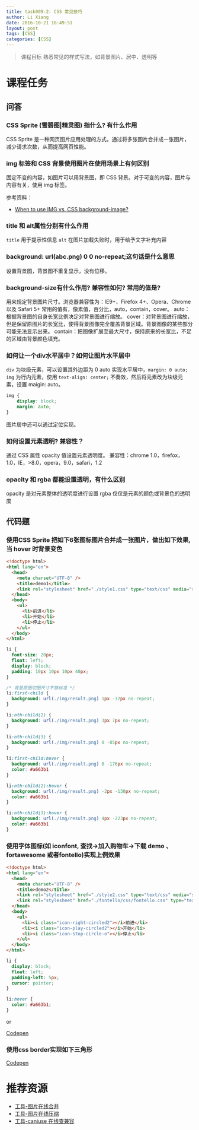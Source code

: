 ```yaml
---
title: task009-2: CSS 常见技巧
author: Li Xiang
date: 2016-10-21 16:49:51
layout: post
tags: [CSS]
categories: [CSS]
---
```


> 课程目标
> 熟悉常见的样式写法，如背景图片、居中、透明等

# 课程任务 #

## 问答 ##

### CSS Sprite (雪碧图|精灵图) 指什么? 有什么作用 ###

CSS Sprite 是一种网页图片应用处理的方式。通过将多张图片合并成一张图片，减少请求次数，从而提高网页性能。

### img 标签和 CSS 背景使用图片在使用场景上有何区别 ###

固定不变的内容，如图片可以用背景图，即 CSS 背景。对于可变的内容，图片与内容有关，使用 img 标签。

参考资料：
- [When to use IMG vs. CSS background-image?](http://stackoverflow.com/questions/492809/when-to-use-img-vs-css-background-image)

### title 和 alt属性分别有什么作用 ###

`title` 用于提示性信息
`alt` 在图片加载失败时，用于给予文字补充内容

### background: url(abc.png) 0 0 no-repeat;这句话是什么意思 ###

设置背景图，背景图不重复显示，没有位移。

### background-size有什么作用? 兼容性如何? 常用的值是? ###

用来规定背景图片尺寸。浏览器兼容性为：IE9+、Firefox 4+、Opera、Chrome 以及 Safari 5+
常用的值有，像素值，百分比，auto，contain，cover。
auto：根据背景图的自身长宽比例决定对背景图进行缩放。
cover：对背景图进行缩放，但是保留原图片的长宽比，使得背景图像完全覆盖背景区域。背景图像的某些部分可能无法显示出来。
contain：把图像扩展至最大尺寸，保持原来的长宽比，不足的区域由背景颜色填充。

### 如何让一个div水平居中？如何让图片水平居中 ###

`div` 为块级元素，可以设置其外边距为 0 auto 实现水平居中，`margin: 0 auto;`
`img` 为行内元素，使用 `text-align: center;` 不奏效，然后将元素改为块级元素，设置 maigin: auto。

``` css
img {
    display: block;
    margin: auto;
}
```

图片居中还可以通过定位实现。

### 如何设置元素透明? 兼容性？ ###

通过 CSS 属性 opacity 值设置元素透明度。
兼容性：chrome 1.0，firefox，1.0，IE，>8.0，opera，9.0，safari，1.2

### opacity 和 rgba 都能设置透明，有什么区别 ###

opacity 是对元素整体的透明度进行设置
rgba 仅仅是元素的颜色或背景色的透明度

## 代码题 ##

### 使用CSS Sprite 把如下6张图标图片合并成一张图片，做出如下效果, 当 hover 时背景变色 ###

``` html
<!doctype html>
<html lang="en">
  <head>
    <meta charset="UTF-8" />
    <title>demo1</title>
    <link rel="stylesheet" href="./style1.css" type="text/css" media="screen" />
  </head>
  <body>
    <ul>
      <li>前进</li>
      <li>开始</li>
      <li>停止</li>
    </ul>
  </body>
</html>
```

``` css
li {
  font-size: 20px;
  float: left;
  display: block;
  padding: 10px 10px 10px 40px;
}

/* 背景原图切图尺寸不够标准 */
li:first-child {
  background: url(./img/result.png) 1px -37px no-repeat;
}

li:nth-child(2) {
  background: url(./img/result.png) 3px 7px no-repeat;
}

li:nth-child(3) {
  background: url(./img/result.png) 0 -85px no-repeat;
}

li:first-child:hover {
  background: url(./img/result.png) 0 -176px no-repeat;
  color: #a663b1
}

li:nth-child(2):hover {
  background: url(./img/result.png) -2px -130px no-repeat;
  color: #a663b1
}

li:nth-child(3):hover {
  background: url(./img/result.png) 4px -223px no-repeat;
  color: #a663b1
}
```

### 使用字体图标(如 iconfont, 查找->加入购物车->下载 demo 、 fortawesome 或者fontello)实现上例效果 ###

``` html
<!doctype html>
<html lang="en">
  <head>
    <meta charset="UTF-8" />
    <title>demo2</title>
    <link rel="stylesheet" href="./style2.css" type="text/css" media="screen" />
    <link rel="stylesheet" href="./fontello/css/fontello.css" type="text/css" media="screen" />
  </head>
  <body>
    <ul>
      <li><i class="icon-right-circled2"></i>前进</li>
      <li><i class="icon-play-circled2"></i>开始</li>
      <li><i class="icon-stop-circle-o"></i>停止</li>
    </ul>
  </body>
</html>
```

``` css
li {
  display: block;
  float: left;
  padding-left: 5px;
  cursor: pointer;
}

li:hover {
  color: #a663b1;
}
```

or

[Codepen](http://codepen.io/lix90/pen/jrJBwY?editors=1100#0)

### 使用css border实现如下三角形 ###

[Codepen](http://codepen.io/lix90/pen/KgEmRj?editors=1100#0)

# 推荐资源 #

- [工具-图片在线合并](http://csssprites.com/)
- [工具-图片在线压缩](https://tinypng.com/)
- [工具-caniuse 在线查兼容](http://caniuse.com/)
